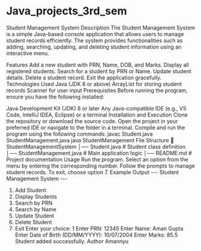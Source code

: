 # Java_projects_3rd_sem
Student Management System
Description
The Student Management System is a simple Java-based console application that allows users to manage student records efficiently. The system provides functionalities such as adding, searching, updating, and deleting student information using an interactive menu.

Features
Add a new student with PRN, Name, DOB, and Marks.
Display all registered students.
Search for a student by PRN or Name.
Update student details.
Delete a student record.
Exit the application gracefully.
Technologies Used
Java (JDK 8 or above)
ArrayList for storing student records
Scanner for user input
Prerequisites
Before running the program, ensure you have the following installed:

Java Development Kit (JDK) 8 or later
Any Java-compatible IDE (e.g., VS Code, IntelliJ IDEA, Eclipse) or a terminal
Installation and Execution
Clone the repository or download the source code.
Open the project in your preferred IDE or navigate to the folder in a terminal.
Compile and run the program using the following commands:
javac Student.java StudentManagement.java
java StudentManagement
File Structure
📁 StudentManagementSystem
│── Student.java          # Student class definition
│── StudentManagement.java # Main application logic
│── README.md             # Project documentation
Usage
Run the program.
Select an option from the menu by entering the corresponding number.
Follow the prompts to manage student records.
To exit, choose option 7.
Example Output
--- Student Management System ---
1. Add Student
2. Display Students
3. Search by PRN
4. Search by Name
5. Update Student
6. Delete Student
7. Exit
Enter your choice: 1
Enter PRN: 12345
Enter Name: Aman Gupta
Enter Date of Birth (DD/MM/YYYY): 10/07/2004
Enter Marks: 85.5
Student added successfully.
Author
Amannyu
